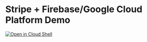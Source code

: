 # Stripe + Firebase/Google Cloud Platform Demo

[![Open in Cloud Shell](https://gstatic.com/cloudssh/images/open-btn.png)](https://console.cloud.google.com/cloudshell/open?git_repo=https://github.com/michaelawyu/stripe-google-demo&tutorial=tutorial.md&open_in_editor=./welcome.md)
